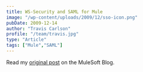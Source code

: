 ```yaml
---
title: WS-Security and SAML for Mule
image: "/wp-content/uploads/2009/12/sso-icon.png"
pubDate: 2009-12-14
author: "Travis Carlson"
profile: "/team/travis.jpg"
type: "Article"
tags: ["Mule","SAML"]
---
```

Read my <a href="http://blogs.mulesoft.org/ws-security-and-saml-for-mule/" target="_blank">original post</a> on the MuleSoft Blog.
